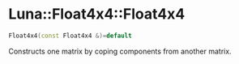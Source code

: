 # Luna::Float4x4::Float4x4

```c++
Float4x4(const Float4x4 &)=default
```

Constructs one matrix by coping components from another matrix. 

